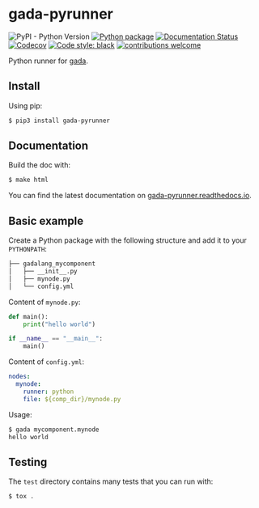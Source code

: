 # gada-pyrunner

![PyPI - Python Version](https://img.shields.io/pypi/pyversions/gada-pyrunner)
[![Python package](https://img.shields.io/github/workflow/status/gadalang/gada-pyrunner/Python%20package)](https://github.com/gadalang/gada-pyrunner/actions/workflows/python-package.yml)
[![Documentation Status](https://readthedocs.org/projects/gada-pyrunner/badge/?version=latest)](https://gada-pyrunner.readthedocs.io/en/latest/?badge=latest)
[![Codecov](https://img.shields.io/codecov/c/gh/gadalang/gada-pyrunner?token=4CSJTL1ZML)](https://codecov.io/gh/gadalang/gada-pyrunner)
[![Code style: black](https://img.shields.io/badge/code%20style-black-000000.svg)](https://github.com/psf/black)
[![contributions welcome](https://img.shields.io/badge/contributions-welcome-brightgreen.svg?style=flat)](https://github.com/gadalang/gada-pyrunner/issues)

Python runner for [gada](https://github.com/gadalang/gada).

## Install

Using pip:

```bash
$ pip3 install gada-pyrunner
```

## Documentation

Build the doc with:

```bash
$ make html
```

You can find the latest documentation on [gada-pyrunner.readthedocs.io](https://gada-pyrunner.readthedocs.io/).

## Basic example

Create a Python package with the following structure and add it to your `PYTHONPATH`:

```bash
├── gadalang_mycomponent
│   ├── __init__.py
│   ├── mynode.py
│   └── config.yml
```

Content of `mynode.py`:

```python
def main():
    print("hello world")

if __name__ == "__main__":
    main()
```

Content of `config.yml`:

```yaml
nodes:
  mynode:
    runner: python
    file: ${comp_dir}/mynode.py
```

Usage:

```bash
$ gada mycomponent.mynode
hello world
```

## Testing

The `test` directory contains many tests that you can run with:

```python
$ tox .
```
